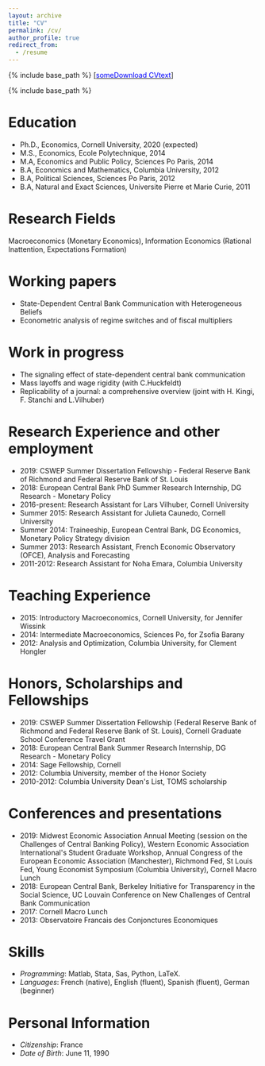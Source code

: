 ```yaml
---
layout: archive
title: "CV"
permalink: /cv/
author_profile: true
redirect_from:
  - /resume
---
```

{% include base_path %}
[[<span style="color:blue">someDownload CVtext</span>]](../files/Herbert-Sylverie_CV.pdf)

{% include base_path %}

Education
======
* Ph.D., Economics, Cornell University, 2020 (expected)
* M.S., Economics, Ecole Polytechnique, 2014
* M.A, Economics and Public Policy, Sciences Po Paris, 2014
* B.A, Economics and Mathematics, Columbia University, 2012
* B.A, Political Sciences, Sciences Po Paris, 2012
* B.A, Natural and Exact Sciences, Universite Pierre et Marie Curie, 2011

Research Fields
======
Macroeconomics (Monetary Economics), Information Economics (Rational Inattention, Expectations Formation)

Working papers
======
* State-Dependent Central Bank Communication with Heterogeneous Beliefs
* Econometric analysis of regime switches and of fiscal multipliers


Work in progress
======
* The signaling effect of state-dependent central bank communication 
* Mass layoffs and wage rigidity (with C.Huckfeldt)
* Replicability of a journal: a comprehensive overview (joint with H. Kingi, F. Stanchi and L.Vilhuber)


Research Experience and other employment
======
* 2019: CSWEP Summer Dissertation Fellowship - Federal Reserve Bank of Richmond and Federal Reserve Bank of St. Louis 
* 2018: European Central Bank PhD Summer Research Internship, DG Research - Monetary Policy
* 2016-present: Research Assistant for Lars Vilhuber, Cornell University
* Summer 2015: Research Assistant for Julieta Caunedo, Cornell University
* Summer 2014: Traineeship, European Central Bank, DG Economics, Monetary Policy Strategy division
* Summer 2013: Research Assistant, French Economic Observatory (OFCE), Analysis and Forecasting
* 2011-2012: Research Assistant for Noha Emara, Columbia University

Teaching Experience
======
* 2015: Introductory Macroeconomics, Cornell University, for Jennifer Wissink
* 2014: Intermediate Macroeconomics, Sciences Po, for Zsofia Barany
* 2012: Analysis and Optimization, Columbia University, for Clement Hongler


Honors, Scholarships and Fellowships
======
* 2019: CSWEP Summer Dissertation Fellowship (Federal Reserve Bank of Richmond and Federal Reserve Bank of St. Louis), Cornell Graduate School Conference Travel Grant
* 2018: European Central Bank Summer Research Internship, DG Research - Monetary Policy
* 2014: Sage Fellowship, Cornell
* 2012: Columbia University, member of the Honor Society
* 2010-2012: Columbia University Dean's List, TOMS scholarship
  
Conferences and presentations
======
* 2019: Midwest Economic Association Annual Meeting (session on the Challenges of Central Banking Policy), Western Economic Association International's Student Graduate Workshop, Annual Congress of the European Economic Association (Manchester), Richmond Fed, St Louis Fed, Young Economist Symposium (Columbia University), Cornell Macro Lunch
* 2018: European Central Bank, Berkeley Initiative for Transparency in the Social Science, UC Louvain Conference on New Challenges of Central Bank Communication
* 2017: Cornell Macro Lunch
* 2013: Observatoire Francais des Conjonctures Economiques
  
Skills
======
* <em>Programming</em>: Matlab, Stata, Sas, Python, LaTeX.
* <em>Languages</em>: French (native), English (fluent), Spanish (fluent), German (beginner)
  
Personal Information
======
* <em>Citizenship</em>:	France
* <em>Date of Birth</em>: June 11, 1990
